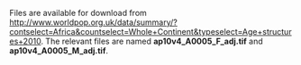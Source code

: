 Files are available for download from http://www.worldpop.org.uk/data/summary/?contselect=Africa&countselect=Whole+Continent&typeselect=Age+structures+2010. The relevant files are named **ap10v4_A0005_F_adj.tif** and **ap10v4_A0005_M_adj.tif**.
